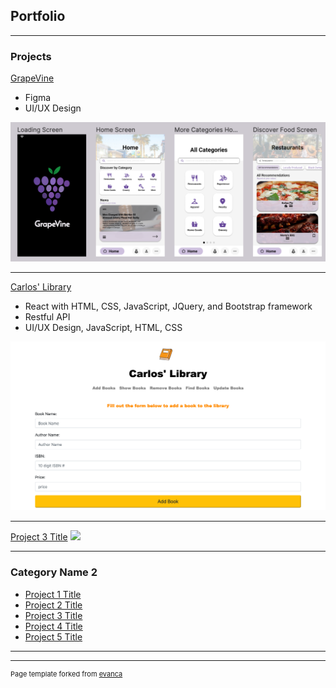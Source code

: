 ## Portfolio

---

### Projects

[GrapeVine](/grapevine)
* Figma
* UI/UX Design

<img src="images/grapevine.png?raw=true"/>

---
[Carlos' Library](/pdf/sample_presentation.pdf)
* React with HTML, CSS, JavaScript, JQuery, and Bootstrap framework
* Restful API
* UI/UX Design, JavaScript, HTML, CSS

<img src="images/carlosLibrary.png"/>

---
[Project 3 Title](http://example.com/)
<img src="images/dummy_thumbnail.jpg?raw=true"/>

---

### Category Name 2

- [Project 1 Title](http://example.com/)
- [Project 2 Title](http://example.com/)
- [Project 3 Title](http://example.com/)
- [Project 4 Title](http://example.com/)
- [Project 5 Title](http://example.com/)

---




---
<p style="font-size:11px">Page template forked from <a href="https://github.com/evanca/quick-portfolio">evanca</a></p>
<!-- Remove above link if you don't want to attibute -->
